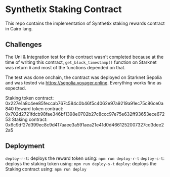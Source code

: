 # Synthetix Staking Contract
This repo contains the implementation of Synthetix staking rewards contract in Cairo lang.

## Challenges
The Uni & Integration test for this contract wasn't completed because at the time of writing this contract, `get_block_timestamp()` function on Starknet was return `0` and most of the functions depended on that.

The test was done onchain, the contract was deployed on Starknet Sepolia and was tested via https://sepolia.voyager.online. Everything works fine as expected.

Staking token contract: 0x227e1a8c4ee85feccab767c584c0b46f5c4062e97a9219a91ec75c86ce0a840
Reward token contract: 0x702d2721fdcb98fae346bf1398e0702b27c8ccc97e75e632ff93653ece67253
Staking contract: 0x6c9df27d399ec8c9d417aaee3a591aea21e41d0d4661252007327cd3dee22a5

## Deployment
`deploy-r-t`: deploys the reward token using: `npm run deploy-r-t`
`deploy-s-t`: deploys the staking token using: `npm run deploy-s-t`
`deploy`: deploys the Staking contract using: `npm run deploy`